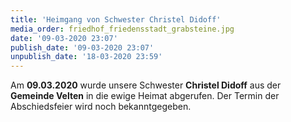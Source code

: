 ```yaml
---
title: 'Heimgang von Schwester Christel Didoff'
media_order: friedhof_friedensstadt_grabsteine.jpg
date: '09-03-2020 23:07'
publish_date: '09-03-2020 23:07'
unpublish_date: '18-03-2020 23:59'
---
```


Am **09.03.2020** wurde unsere Schwester **Christel Didoff** aus der **Gemeinde Velten** in die ewige Heimat abgerufen. Der Termin der Abschiedsfeier wird noch bekanntgegeben.